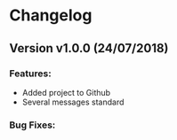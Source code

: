 # Changelog

## Version v1.0.0 (24/07/2018)

### Features:

* Added project to Github
* Several messages standard

### Bug Fixes:

